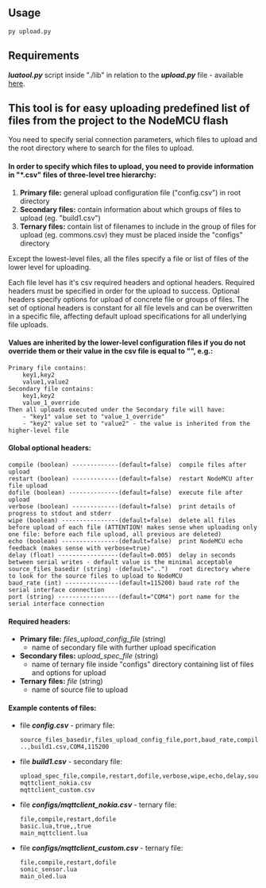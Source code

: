 ## Usage
```
py upload.py
```

## Requirements
***luatool.py*** script inside "./lib" in relation to the ***upload.py*** file - available [here](https://github.com/4refr0nt/luatool).

## This tool is for easy uploading predefined list of files from the project to the NodeMCU flash
You need to specify serial connection parameters, which files to upload
and the root directory where to search for the files to upload.

#### In order to specify which files to upload, you need to provide information in "*.csv" files of three-level tree hierarchy:

1) **Primary file:** general upload configuration file ("config.csv") in root directory
2) **Secondary files:** contain information about which groups of files to upload (eg. "build1.csv")
3) **Ternary files:** contain list of filenames to include in the group of files for upload (eg. commons.csv)
   they must be placed inside the "configs" directory

Except the lowest-level files, all the files specify a file or list of files of the lower level for uploading.

Each file level has it's csv required headers and optional headers. Required headers must be specified
in order for the upload to success. Optional headers specify options for upload of concrete file or groups of files.
The set of optional headers is constant for all file levels and can be overwritten in a specific file,
affecting default upload specifications for all underlying file uploads.

#### Values are inherited by the lower-level configuration files if you do not override them or their value in the csv file is equal to "", e.g.:
    Primary file contains:
        key1,key2
        value1,value2
    Secondary file contains:
        key1,key2
        value_1_override
    Then all uploads executed under the Secondary file will have:
        - "key1" value set to "value_1_override"
        - "key2" value set to "value2" - the value is inherited from the higher-level file

#### Global optional headers:
```
compile (boolean) -------------(default=false)  compile files after upload
restart (boolean) -------------(default=false)  restart NodeMCU after file upload
dofile (boolean) --------------(default=false)  execute file after upload
verbose (boolean) -------------(default=false)  print details of progress to stdout and stderr
wipe (boolean) ----------------(default=false)  delete all files before upload of each file (ATTENTION! makes sense when uploading only one file: before each file upload, all previous are deleted)
echo (boolean) ----------------(default=false)  print NodeMCU echo feedback (makes sense with verbose=true)
delay (float) -----------------(default=0.005)  delay in seconds between serial writes - default value is the minimal acceptable
source_files_basedir (string) -(default="..")   root directory where to look for the source files to upload to NodeMCU
baud_rate (int) ---------------(default=115200) baud rate rof the serial interface connection
port (string) -----------------(default="COM4") port name for the serial interface connection
```

#### Required headers:
- **Primary file:**
    *files_upload_config_file* (string)
    - name of secondary file with further upload specification
- **Secondary files:**
    *upload_spec_file* (string)
    - name of ternary file inside "configs" directory containing list of files and options for upload
- **Ternary files:**
    *file* (string)
    - name of source file to upload

#### Example contents of files:

* file ***config.csv*** - primary file:
    ```
    source_files_basedir,files_upload_config_file,port,baud_rate,compile,restart,dofile,verbose,wipe,echo,delay
    ..,build1.csv,COM4,115200
    ```
* file ***build1.csv*** - secondary file:
    ```
    upload_spec_file,compile,restart,dofile,verbose,wipe,echo,delay,source_files_basedir
    mqttclient_nokia.csv
    mqttclient_custom.csv
    ```
* file ***configs/mqttclient_nokia.csv*** - ternary file:
    ```
    file,compile,restart,dofile
    basic.lua,true,,true
    main_mqttclient.lua
    ```
* file ***configs/mqttclient_custom.csv*** - ternary file:
    ```
    file,compile,restart,dofile
    sonic_sensor.lua
    main_oled.lua
    ```
